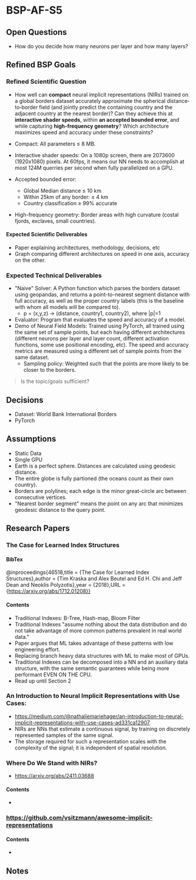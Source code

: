 # BSP-AF-S5

## Open Questions
- How do you decide how many neurons per layer and how many layers?

## Refined BSP Goals
### Refined Scientific Question
- How well can **compact** neural implicit representations (NIRs) trained on a global borders dataset accurately approximate the spherical distance‐to‐border field (and jointly predict the containing country and the adjacent country at the nearest border)? Can they achieve this at **interactive shader speeds**, within **an accepted bounded error**, and while capturing **high-frequency geometry**? Which architecture maximizes speed and accuracy under these constraints?

- Compact: All parameters ≤ 8 MB.
- Interactive shader speeds: On a 1080p screen, there are 2073600 (1920x1080) pixels. At 60fps, it means our NN needs to accomplish at most 124M querries per second when fully parallelized on a GPU.
- Accepted bounded error: 
  - Global Median distance ≤ 10 km
  - Within 25km of any border: ≤ 4 km
  - Country classification ≥ 99% accurate
- High-frequency geometry: Border areas with high curvature (costal fjords, exclaves, small countries).

#### Expected Scientific Deliverables
- Paper explaining architectures, methodology, decisions, etc
- Graph comparing different architectures on speed in one axis, accuracy on the other.

### Expected Technical Deliverables
- "Naive" Solver: A Python function which parses the borders dataset using geopandas, and returns a point-to-nearest segment distance with full accuracy, as well as the proper country labels (this is the baseline with whom all models will be compared to).
    - p = (x,y,z) -> (distance, country1, country2), where |p|=1
- Evaluator: Program that evaluates the speed and accuracy of a model.
- Demo of Neural Field Models: Trained using PyTorch, all trained using the same set of sample points, but each having different architectures (different neurons per layer and layer count, different activation functions, some use positional encoding, etc). The speed and accuracy metrics are measured using a different set of sample points from the same dataset.
  - Sampling policy: Weighted such that the points are more likely to be closer to the borders.

> Is the topic/goals sufficient?

## Decisions
- Dataset: World Bank International Borders
- PyTorch

## Assumptions
- Static Data
- Single GPU
- Earth is a perfect sphere. Distances are calculated using geodesic distance.
- The entire globe is fully partioned (the oceans count as their own country).
- Borders are polylines; each edge is the minor great-circle arc between consecutive vertices.
- "Nearest border segment" means the point on any arc that minimizes geodesic distance to the query point.


## Research Papers
### The Case for Learned Index Structures
#### BibTex
@inproceedings{46518,title	= {The Case for Learned Index Structures},author	= {Tim Kraska and Alex Beutel and Ed H. Chi and Jeff Dean and Neoklis Polyzotis},year	= {2018},URL	= {https://arxiv.org/abs/1712.01208}}
#### Contents
- Traditional Indexes: B-Tree, Hash-map, Bloom Filter
- Traditional Indexes "assume nothing about the data distribution and do not take advantage of more common patterns prevalent in real world data."
- Paper argues that ML takes advantage of these patterns with low engineering effort.
- Replacing branch heavy data structures with ML to make most of GPUs.
- Traditional Indexes can be decomposed into a NN and an auxiliary data structure, with the same semantic guarantees while being more performant EVEN ON THE CPU.
- Read up until Section 2

### An Introduction to Neural Implicit Representations with Use Cases: 
- https://medium.com/@nathaliemariehager/an-introduction-to-neural-implicit-representations-with-use-cases-ad331ca12907
- NIRs are NNs that estimate a continuous signal, by training on discretely represented samples of the same signal.
- The storage required for such a representation scales with the complexity of the signal; it is independent of spatial resolution.

### Where Do We Stand with NIRs?
- https://arxiv.org/abs/2411.03688
#### Contents
- 

### https://github.com/vsitzmann/awesome-implicit-representations
#### Contents
- 



## Notes
